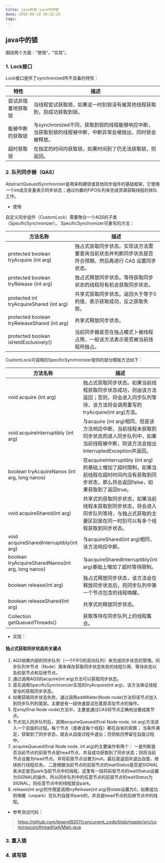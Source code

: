 ```yaml
---
title: java并发-java中的锁
date: 2018-09-19 20:32:25
tags:
---
```


## java中的锁

围绕两个方面：“使用”，“实现”。

<!-- more -->

### 1. Lock接口

Lock接口提供了synchronized所不具备的特性：

特性|描述
-|-
尝试非阻塞地获取锁|当线程尝试获取锁，如果这一时刻锁没有被其他线程获取到，则成功获取到锁。
能被中断的获取锁|与synchronized不同，获取到锁的线程能够响应中断，当获取到锁的线程被中断，中断异常会被抛出，同时锁会被释放。
超时获取锁|在指定的时间内获取锁，如果时间到了仍无法获取锁，则返回。

### 2. 队列同步器（QAS）

AbstractQueuedSynchronizer是用来构建锁或其他同步组件的基础框架，它使用一个int成员变量表示同步状态；通过内置的FIFO队列来完成资源获取线程的排队工作。

* 使用

自定义同步组件（CustomLock）需要聚合一个AQS的子类（SpecificSynchronizer）。
SpecificSynchronizer可重写的方法：

方法名称|描述
-|-
protected boolean tryAcquire (int arg)|独占式获取同步状态。实现该方法需要查询当前状态并判断同步状态是否符合预期，然后再进行 CAS 设置同步状态。
protected boolean tryRelease (int arg)|独占式释放同步状态。等待获取同步状态的线程将有机会获取同步状态。
protected int tryAcquireShared (int arg)|共享式获取同步状态。返回大于等于0的值，表示获取成功，反之获取失败。
protected boolean tryReleaseShared (int arg)|共享式释放同步状态。
protected boolean isHeldExclusively()|当前同步器是否在独占模式卜被线程占用，一般该方法表示是否被当前线程所独占。

CustomLock可调用的SpecificSynchronizer提供的部分模板方法如下：

方法名称|描述
-|-
void acquire (int arg)|独占式获取同步状态。如果当前线程获取同步状态成功，则由该方法返回；否则，将会进入同步队列等待，该方法将会调用重写的tryAcquire(int arg)方法。
void acquireInterruptibly (int arg)|与acquire (int arg)相同，但是该方法响应中断，当前线程未获取到同步状态而进人同步队列中，如果当前线程被中断，则该方法会抛出InterruptedException并返回。
boolean tryAcquireNanos (int arg, long nanos)|在acquireInterruptibly (int arg)的基础上增加了超时限制，如果当前线程在超时时间内没有获取到同步状态，那么将会返回false，如果获取到了返回true。
void acquireShared(int arg)|共享式的获取同步状态，如果当前线程未获取到同步状态，将会进入同步队列等待，与独占式获取的主要区别是在同一时刻可以有多个线程获取到同步状态。
void acquireSharedInterruptibly(int arg)|与acquireShared(int arg)相同，该方法响应中断。
boolean tryAcquireSharedNanos(int arg, long nanos)|与acquireSharedInterruptibly(int arg)基础上增加了超时等待限制。
boolean release(int arg)|独占式释放同步状态，该方法会在释放同步状态后，将同步队列中第一个节点包含的线程唤醒。
boolean releaseShared(int arg)|共享式的释放同步状态。
Collection<Thread> getQueuedThreads()|获取等待在同步队列上的线程集合。

* 实现：

#### 独占式获取同步状态的关键点

1. AQS依赖内部的同步队列（一个FIFO的双向队列）来完成同步状态的管理。同步队列中节点（Node）用来保存获取同步状态失败的线程引用、等待状态以及前驱节点和后继节点。
2. 通过调用AQS的acquire(int arg)方法可以获取同步状态。
3. 首先调用SpecificSynchronizer实现的tryAcquire(int arg)，该方法保证线程安全的获取同步状态。
4. 如果获取同步状态失败，通过调用addWaiter(Node node)方法将该节点加入到同步队列的尾部。主要是有一段快速尝试在尾部添加节点的操作。
5. 在enq(final Node node)方法中，主要是通过CAS将节点正确地设置成尾节点。
6. 节点加入同步队列后，调用acquireQueued(final Node node, int arg)方法进入一个自旋的过程。每个节点（或者说每个线程）都在自省的观察；
当条件满足，获取到了同步状态，就会从自旋过程中退出；否则依旧停留在自旋过程中。
7. acquireQueued(final Node node, int arg)的主要操作有两个：
一是判断是否当前节点的前驱节点是head节点，并且成功获取到了同步状态；则将当前节点设置为head节点，并将前驱节点设置为null。最后是返回并退出自旋，继续执行线程任务。
二是根据当前节点的前驱节点的waitStatus是否是SIGNAL来决定是否park当前节点中的线程。这里有一段将前驱节点的waitStatus设置为SIGNAL的操作，所以同步队列中的任意节点的前驱节点的waitStatus为SIGNAL，则任意节点中的线程就会park。
8. release(int arg)的作用是调用tryRelease(int arg)将state设置为0，如果成功则唤醒（unpark）在队列自旋中park的，并且是head节点的后继节点中的线程。

* 参考测试代码：

> https://github.com/legend9207/concurrent_code/blob/master/src/com/roocon/thread/ta4/Main.java


### 3. 重入锁


### 4. 读写锁   